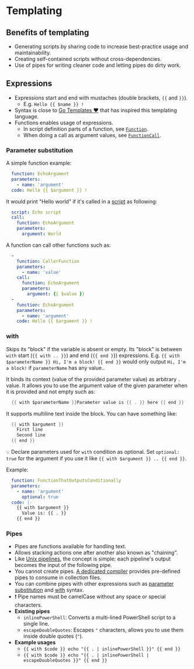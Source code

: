 # Templating

## Benefits of templating

- Generating scripts by sharing code to increase best-practice usage and maintainability.
- Creating self-contained scripts without cross-dependencies.
- Use of pipes for writing cleaner code and letting pipes do dirty work.

## Expressions

- Expressions start and end with mustaches (double brackets, `{{` and `}}`).
  - E.g. `Hello {{ $name }} !`
- Syntax is close to [Go Templates ❤️](https://pkg.go.dev/text/template) that has inspired this templating language.
- Functions enables usage of expressions.
  - In script definition parts of a function, see [`Function`](./collection-files.md#Function).
  - When doing a call as argument values, see [`FunctionCall`](./collection-files.md#Function).

### Parameter substitution

A simple function example:

```yaml
  function: EchoArgument
  parameters:
    - name: 'argument'
  code: Hello {{ $argument }} !
```

It would print "Hello world" if it's called in a [script](./collection-files.md#script) as following:

```yaml
  script: Echo script
  call:
    function: EchoArgument
    parameters:
      argument: World
```

A function can call other functions such as:

```yaml
  - 
    function: CallerFunction
    parameters:
      - name: 'value'
    call:
      function: EchoArgument
      parameters:
        argument: {{ $value }}
  -
    function: EchoArgument
    parameters:
      - name: 'argument'
    code: Hello {{ $argument }} !
```

### with

Skips its "block" if the variable is absent or empty. Its "block" is between `with` start (`{{ with .. }}`) and end (`{{ end }`}) expressions.
E.g. `{{ with $parameterName }} Hi, I'm a block! {{ end }}` would only output `Hi, I'm a block!` if `parameterName` has any value..

It binds its context (value of the provided parameter value) as arbitrary `.` value. It allows you to use the argument value of the given parameter when it is provided and not empty such as:

```go
  {{ with $parameterName }}Parameter value is {{ . }} here {{ end }}
```

It supports multiline text inside the block. You can have something like:

```go
  {{ with $argument }}
    First line
    Second line
  {{ end }}
```

💡 Declare parameters used for `with` condition as optional. Set `optional: true` for the argument if you use it like `{{ with $argument }} .. {{ end }}`.

Example:

```yaml
  function: FunctionThatOutputsConditionally
  parameters:
    - name: 'argument'
      optional: true
  code: |- 
    {{ with $argument }}
      Value is: {{ . }}
    {{ end }}
```

### Pipes

- Pipes are functions available for handling text.
- Allows stacking actions one after another also known as "chaining".
- Like [Unix pipelines](https://en.wikipedia.org/wiki/Pipeline_(Unix)), the concept is simple: each pipeline's output becomes the input of the following pipe.
- You cannot create pipes. [A dedicated compiler](./application.md#parsing-and-compiling) provides pre-defined pipes to consume in collection files.
- You can combine pipes with other expressions such as [parameter substitution](#parameter-substitution) and [with](#with) syntax.
- ❗ Pipe names must be camelCase without any space or special characters.
- **Existing pipes**
  - `inlinePowerShell`: Converts a multi-lined PowerShell script to a single line.
  - `escapeDoubleQuotes`: Escapes `"` characters, allows you to use them inside double quotes (`"`).
- **Example usages**
  - `{{ with $code }} echo "{{ . | inlinePowerShell }}" {{ end }}`
  - `{{ with $code }} echo "{{ . | inlinePowerShell | escapeDoubleQuotes }}" {{ end }}`
